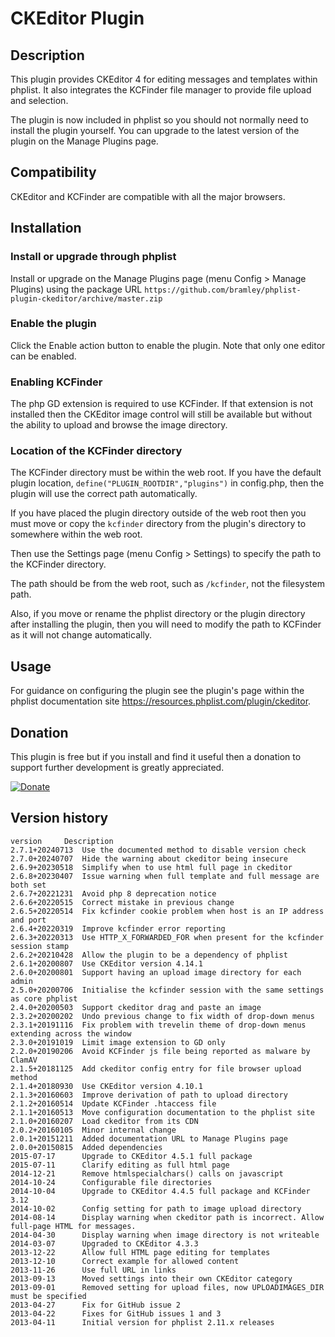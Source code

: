 # CKEditor Plugin #

## Description ##
This plugin provides CKEditor 4 for editing messages and templates within phplist. It also integrates the KCFinder file manager to provide file upload and selection.

The plugin is now included in phplist so you should not normally need to install the plugin yourself.
You can upgrade to the latest version of the plugin on the Manage Plugins page.

## Compatibility ###

CKEditor and KCFinder are compatible with all the major browsers.

## Installation ##

### Install or upgrade through phplist ###
Install or upgrade on the Manage Plugins page (menu Config > Manage Plugins) using the package URL `https://github.com/bramley/phplist-plugin-ckeditor/archive/master.zip`

### Enable the plugin ###
Click the Enable action button to enable the plugin. Note that only one editor can be enabled.

### Enabling KCFinder ###
The php GD extension is required to use KCFinder. If that extension is not installed then the CKEditor image control will still be available
but without the ability to upload and browse the image directory.

### Location of the KCFinder directory ###
The KCFinder directory must be within the web root.
If you have the default plugin location, `define("PLUGIN_ROOTDIR","plugins")` in config.php, then the plugin will use the correct path automatically.

If you have placed the plugin directory outside of the web root then you must move or copy the `kcfinder` directory from the plugin's
directory to somewhere within the web root.

Then use the Settings page (menu Config > Settings) to specify the path to the KCFinder directory.

The path should be from the web root, such as `/kcfinder`, not the filesystem path.

Also, if you move or rename the phplist directory or the plugin directory after installing the plugin, then you will need
to modify the path to KCFinder as it will not change automatically.

## Usage ##

For guidance on configuring the plugin see the plugin's page within the phplist documentation site <https://resources.phplist.com/plugin/ckeditor>.

## Donation ##

This plugin is free but if you install and find it useful then a donation to support further development is greatly appreciated.

[![Donate](https://www.paypalobjects.com/en_US/i/btn/btn_donate_LG.gif)](https://www.paypal.com/cgi-bin/webscr?cmd=_s-xclick&hosted_button_id=W5GLX53WDM7T4)

## Version history ##

    version     Description
    2.7.1+20240713  Use the documented method to disable version check
    2.7.0+20240707  Hide the warning about ckeditor being insecure
    2.6.9+20230518  Simplify when to use html full page in ckeditor
    2.6.8+20230407  Issue warning when full template and full message are both set
    2.6.7+20221231  Avoid php 8 deprecation notice
    2.6.6+20220515  Correct mistake in previous change
    2.6.5+20220514  Fix kcfinder cookie problem when host is an IP address and port
    2.6.4+20220319  Improve kcfinder error reporting
    2.6.3+20220313  Use HTTP_X_FORWARDED_FOR when present for the kcfinder session stamp
    2.6.2+20210428  Allow the plugin to be a dependency of phplist
    2.6.1+20200807  Use CKEditor version 4.14.1
    2.6.0+20200801  Support having an upload image directory for each admin
    2.5.0+20200706  Initialise the kcfinder session with the same settings as core phplist
    2.4.0+20200503  Support ckeditor drag and paste an image
    2.3.2+20200202  Undo previous change to fix width of drop-down menus
    2.3.1+20191116  Fix problem with trevelin theme of drop-down menus extending across the window
    2.3.0+20191019  Limit image extension to GD only
    2.2.0+20190206  Avoid KCFinder js file being reported as malware by ClamAV
    2.1.5+20181125  Add ckeditor config entry for file browser upload method
    2.1.4+20180930  Use CKEditor version 4.10.1
    2.1.3+20160603  Improve derivation of path to upload directory
    2.1.2+20160514  Update KCFinder .htaccess file
    2.1.1+20160513  Move configuration documentation to the phplist site
    2.1.0+20160207  Load ckeditor from its CDN
    2.0.2+20160105  Minor internal change
    2.0.1+20151211  Added documentation URL to Manage Plugins page
    2.0.0+20150815  Added dependencies
    2015-07-17      Upgrade to CKEditor 4.5.1 full package
    2015-07-11      Clarify editing as full html page
    2014-12-21      Remove htmlspecialchars() calls on javascript
    2014-10-24      Configurable file directories
    2014-10-04      Upgrade to CKEditor 4.4.5 full package and KCFinder 3.12
    2014-10-02      Config setting for path to image upload directory
    2014-08-14      Display warning when ckeditor path is incorrect. Allow full-page HTML for messages.
    2014-04-30      Display warning when image directory is not writeable
    2014-03-07      Upgraded to CKEditor 4.3.3
    2013-12-22      Allow full HTML page editing for templates
    2013-12-10      Correct example for allowed content
    2013-11-26      Use full URL in links
    2013-09-13      Moved settings into their own CKEditor category
    2013-09-01      Removed setting for upload files, now UPLOADIMAGES_DIR must be specified
    2013-04-27      Fix for GitHub issue 2
    2013-04-22      Fixes for GitHub issues 1 and 3
    2013-04-11      Initial version for phplist 2.11.x releases
